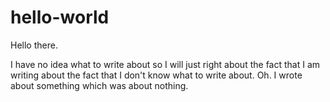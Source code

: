 # hello-world
Hello there.

I have no idea what to write about so I will just right about the fact that I am writing about the fact that I don't know what to write about. Oh. I wrote about something which was about nothing.
